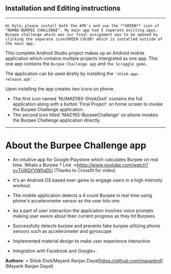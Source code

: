 ## Installation and Editing instructions

***
`Hi Kyle,`
`please install both the APK's and use the **GREEN** icon of "NUMAD-BURPEE CHALLENGE". My main app had 5 seperate exciting apps. Burpee challenge which was our final assignment was to be opened by clicking the separate icon(GREEN COLOR) which is installed outside of the main app.`

This complete Android Studio project makes up an Android mobile application which contains multiple projects intergrated as one app. This one app contains the `Burpee Challenge app` and `the Scraggle game.`

The application can be used diretly by installing the `'shlok-app-release.apk'` .

Upon installing the app creates two icons on phone. 
* The first icon named 'NUMAD16S-ShlokDixit' contains the full application along with a button 'Final Project' on home screen to invoke the Burpee Challenge application. 
* The second icon titled 'MAD16S-BurpeeChallenge' on phone invokes the Burpee Challenge application directly.

***
# About the Burpee Challenge app 

* An intuitive app for Google Playstore which calculates Burpee on real time. Whats a Burpee ? Link ->https://www.youtube.com/watch?v=TU8QYVW0gDU (Thanks to Crossfit for video)

* It's an Android OS based exer-game to engage users in a high intensity workout.

* The mobile application detects a 4 count Burpee in real time using phone's accelerometer sensor as the user hits one.

* As a part of user interaction the application involves voice prompts making user aware about their current progress as they hit Burpees.

* Successfully detects burpee and prevents fake burpee utilizing phone sensors such as accelerometer and gyroscope 

* Implemented material design to make user experience interactive 

* Integration with Facebook and Google+.

**Authors**: > Shlok Dixit/Mayank Ranjan Dayal[https://github.com/mayankrd] (Mayank Ranjan Dayal)
